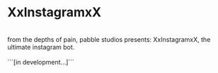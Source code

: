 # XxInstagramxX
<br>
from the depths of pain, pabble studios presents: XxInstagramxX, the ultimate instagram bot.
<br><br>
```[in development...]```
